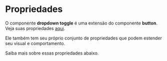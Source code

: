 # Propriedades

O componente **dropdown toggle** é uma extensão do componente **button**. Veja suas propriedades [aqui](/docs/components/button).

Ele também tem seu próprio conjunto de propriedades que podem estender seu visual e comportamento. 

Saiba mais sobre essas propriedades abaixo.